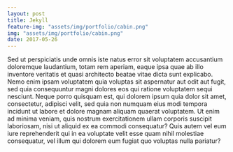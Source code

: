 ```yaml
---
layout: post
title: Jekyll
feature-img: "assets/img/portfolio/cabin.png"
img: "assets/img/portfolio/cabin.png"
date: 2017-05-26
---
```


Sed ut perspiciatis unde omnis iste natus error sit voluptatem accusantium doloremque laudantium, totam rem aperiam, 
eaque ipsa quae ab illo inventore veritatis et quasi architecto beatae vitae dicta sunt explicabo. 
Nemo enim ipsam voluptatem <a>quia voluptas sit aspernatur</a> aut odit aut fugit, 
sed quia consequuntur magni dolores eos qui ratione voluptatem sequi nesciunt. 
Neque porro quisquam est, qui dolorem ipsum quia dolor sit amet, consectetur, 
adipisci velit, sed quia non numquam eius <a>modi tempora incidunt</a> ut labore et dolore magnam aliquam quaerat voluptatem. 
Ut enim ad minima veniam, quis nostrum exercitationem ullam corporis suscipit laboriosam, nisi ut aliquid ex ea commodi consequatur? 
Quis autem vel eum iure reprehenderit qui in ea voluptate velit esse quam nihil molestiae consequatur, 
vel illum qui dolorem eum fugiat quo voluptas nulla pariatur?

